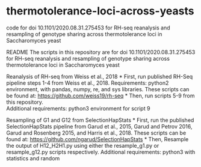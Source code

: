 # thermotolerance-loci-across-yeasts
code for doi 10.1101/2020.08.31.275453 for RH-seq reanalysis and resampling of genotype sharing across thermotolerance loci in Saccharomyces yeast

README
The scripts in this repository are for doi 10.1101/2020.08.31.275453 for RH-seq reanalysis and resampling of genotype sharing across thermotolerance loci in Saccharomyces yeast

Reanalysis of RH-seq from Weiss et al., 2018
	* First, run published RH-Seq pipeline steps 1-4 from Weiss et al., 2018.
		Requirements: python2 environment, with pandas, numpy, re, and sys libraries.
	These scripts can be found at: https://github.com/weiss19/rh-seq
	* Then, run scripts 5-9 from this repository.  
		Additional requirements: python3 environment for script 9

Resampling of G1 and G12 from SelectionHapStats
	* First, run the published SelectionHapStats pipeline from Garud et al., 2015, Garud and Petrov 2016, Garud and Rosenberg 2015, and Harris et al., 2018.
		These scripts can be found at: https://github.com/ngarud/SelectionHapStats 
	* Then, Resample the output of H12_H2H1.py using either the resample_g1.py or resample_g12.py scripts respectively.
		Additional requirements: python3 with statistics and random

